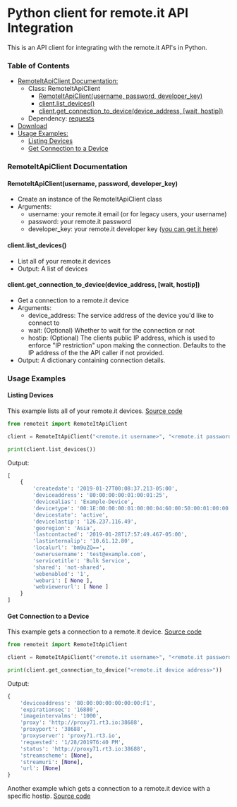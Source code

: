 # Python client for remote.it API Integration

This is an API client for integrating with the remote.it API's in Python.

### Table of Contents
- [RemoteItApiClient Documentation:](#remoteitapiclient-documentation)
	- Class: RemoteItApiClient
        - [RemoteItApiClient(username, password, developer_key)](#remoteitapiclientusername-password-developer_key)
		- [client.list_devices()](#clientlist_devices)
		- [client.get_connection_to_device(device_address, \[wait, hostip\])](#clientget_connection_to_devicedevice_address-wait-hostip)
    - Dependency: [requests](https://pypi.org/project/requests/)
- [Download](remoteit)
- [Usage Examples:](#usage-examples)
	- [Listing Devices](#listing-devices)
	- [Get Connection to a Device](#get-connection-to-a-device)

### RemoteItApiClient Documentation

#### RemoteItApiClient(username, password, developer_key)
- Create an instance of the RemoteItApiClient class
- Arguments:
	- username: your remote.it email (or for legacy users, your username)
	- password: your remote.it password
    - developer_key: your remote.it developer key ([you can get it here](https://app.remote.it/account.html "you can get it here"))

#### client.list_devices()
- List all of your remote.it devices
- Output: A list of devices

#### client.get_connection_to_device(device_address, [wait, hostip])
- Get a connection to a remote.it device
- Arguments:
	- device_address: The service address of the device you'd like to connect to
	- wait: (Optional) Whether to wait for the connection or not
	- hostip: (Optional) The clients public IP address, which is used to enforce "IP restriction" upon making the connection. Defaults to the IP address of the the API caller if not provided.
- Output: A dictionary containing connection details.

### Usage Examples

#### Listing Devices
This example lists all of your remote.it devices. [Source code](examples/list-devices.py)
```python
from remoteit import RemoteItApiClient

client = RemoteItApiClient("<remote.it username>", "<remote.it password>", "<remote.it developer key>")

print(client.list_devices())
```
Output:
```python
[
    {
        'createdate': '2019-01-27T00:08:37.213-05:00',
        'deviceaddress': '80:00:00:00:01:00:01:25',
        'devicealias': 'Example-Device',
        'devicetype': '00:1E:00:00:00:01:00:00:04:60:00:50:00:01:00:00',
        'devicestate': 'active',
        'devicelastip': '126.237.116.49',
        'georegion': 'Asia',
        'lastcontacted': '2019-01-28T17:57:49.467-05:00',
        'lastinternalip': '10.61.12.80',
        'localurl': 'bm9uZQ==',
        'ownerusername': 'test@example.com',
        'servicetitle': 'Bulk Service',
        'shared': 'not-shared',
        'webenabled': '1',
        'weburi': [ None ],
        'webviewerurl': [ None ]
    }
]
```

#### Get Connection to a Device
This example gets a connection to a remote.it device. [Source code](examples/get-connection-to-device.py)
```python
from remoteit import RemoteItApiClient

client = RemoteItApiClient("<remote.it username>", "<remote.it password>", "<remote.it developer key>")

print(client.get_connection_to_device("<remote.it device address>"))
```
Output:
```python
{
    'deviceaddress': '80:00:00:00:00:00:00:F1',
    'expirationsec': '16880',
    'imageintervalms': '1000',
    'proxy': 'http://proxy71.rt3.io:38688',
    'proxyport': '38688',
    'proxyserver': 'proxy71.rt3.io',
    'requested': '1/28/2019T6:40 PM',
    'status': 'http://proxy71.rt3.io:38688',
    'streamscheme': [None],
    'streamuri': [None],
    'url': [None]
}
```
Another example which gets a connection to a remote.it device with a specific hostip. [Source code](examples/get-connection-to-device-for-hostip.py)